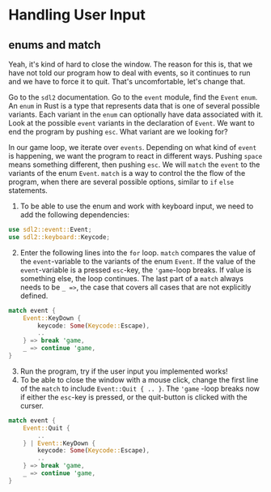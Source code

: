 # Handling User Input

## enums and match

Yeah, it's kind of hard to close the window. The reason for this is, that we have not told our program how to deal with events, so it continues to run and we have to force it to quit. That's uncomfortable, let's change that.

Go to the `sdl2` documentation. Go to the `event` module, find the `Event` `enum`. An `enum` in Rust is a type that represents data that is one of several possible variants. Each variant in the `enum` can optionally have data associated with it. Look at the possible `event` variants in the declaration of `Event`. We want to end the program by pushing `esc`. What variant are we looking for?

In our game loop, we iterate over `events`. Depending on what kind of `event` is happening, we want the program to react in different ways. Pushing `space` means something different, then pushing `esc`. We will `match` the `event` to the variants of the enum `Event`. `match` is a way to control the the flow of the program, when there are several possible options, similar to `if` `else` statements.

1. To be able to use the enum and work with keyboard input, we need to add the following dependencies:

```rust
use sdl2::event::Event;
use sdl2::keyboard::Keycode;
```

2. Enter the following lines into the `for` loop. `match` compares the value of the `event`-variable to the variants of the enum `Event`. If the value of the `event`-variable is a pressed `esc`-key, the `'game`-loop breaks. If value is something else, the loop continues. The last part of a `match` always needs to be `_ =>`, the case that covers all cases that are not explicitly defined.

```rust
match event {
    Event::KeyDown {
        keycode: Some(Keycode::Escape),
        ..
    } => break 'game,
    _ => continue 'game,
}
```

3. Run the program, try if the user input you implemented works!
4. To be able to close the window with a mouse click, change the first line of the `match` to include `Event::Quit { .. }`. The `'game` -loop breaks now if either the `esc`-key is pressed, or the quit-button is clicked with the curser.

```rust
match event {
    Event::Quit {
        ..
    } | Event::KeyDown {
        keycode: Some(Keycode::Escape),
        ..
    } => break 'game,
    _ => continue 'game,
}
```

